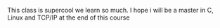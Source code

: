 This class is supercool we learn so much.
I hope i will be a master in C, Linux and TCP/IP at the end of this course
